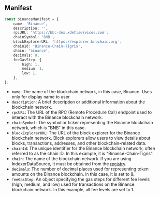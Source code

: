 ## Manifest

```typescript
const binanceManifest = {
    name: 'Binance',
    description: '',
    rpcURL: 'https://bbc-dex.xdefiservices.com',
    chainSymbol: 'BNB',
    blockExplorerURL: 'https://explorer.bnbchain.org',
    chainId: 'Binance-Chain-Tigris',
    chain: 'binance',
    decimals: 8,
    feeGasStep: {
        high: 1,
        medium: 1,
        low: 1,
    },
};
```

- `name`: The name of the blockchain network, in this case, Binance. Uses only for display name to user
- `description`: A brief description or additional information about the blockchain network.
- `rpcURL`: The URL of the RPC (Remote Procedure Call) endpoint used to interact with the Binance blockchain network.
- `chainSymbol`: The symbol or ticker representing the Binance blockchain network, which is "BNB" in this case.
- `blockExplorerURL`: The URL of the block explorer for the Binance blockchain network. Block explorers allow users to view details about blocks, transactions, addresses, and other blockchain-related data.
- `chainId`: The unique identifier for the Binance blockchain network, often referred to as the chain ID. In this example, it is "Binance-Chain-Tigris".
- `chain`: The name of the blockchain network. If you are using IndexerDataSource, it must be obtained from the [registry](https://github.com/XDeFi-tech/xdefi-registry/blob/main/chains.json).
- `decimals`: The number of decimal places used for representing token amounts on the Binance blockchain. In this case, it is set to 8.
- `feeGasStep`: An object specifying the gas steps for different fee levels (high, medium, and low) used for transactions on the Binance blockchain network. In this example, all fee levels are set to 1.
